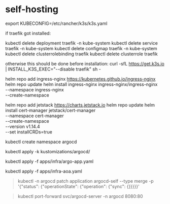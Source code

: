 # self-hosting

export KUBECONFIG=/etc/rancher/k3s/k3s.yaml

if traefik got installed:

kubectl delete deployment traefik -n kube-system
kubectl delete service traefik -n kube-system
kubectl delete configmap traefik -n kube-system
kubectl delete clusterrolebinding traefik
kubectl delete clusterrole traefik

otherwise this should be done before installation: curl -sfL https://get.k3s.io | INSTALL_K3S_EXEC="--disable traefik" sh -

helm repo add ingress-nginx https://kubernetes.github.io/ingress-nginx
helm repo update
helm install ingress-nginx ingress-nginx/ingress-nginx \
  --namespace ingress-nginx \
  --create-namespace

helm repo add jetstack https://charts.jetstack.io
helm repo update
helm install cert-manager jetstack/cert-manager \
  --namespace cert-manager \
  --create-namespace \
  --version v1.14.4 \
  --set installCRDs=true

<!-- helm repo add argo https://argoproj.github.io/argo-helm
helm repo update
helm install argocd argo/argo-cd --namespace argocd --create-namespace --kubeconfig /etc/rancher/k3s/k3s.yaml 
> kubeconfig cuz there were problems with connection:  
    helm install argocd argo/argo-cd --namespace argocd --create-namespace
    Error: INSTALLATION FAILED: Kubernetes cluster unreachable: Get "http://localhost:8080/version": dial tcp 127.0.0.1:8080: connect: connection refused
     -->

kubectl create namespace argocd

kubectl apply -k kustomizations/argocd/

kubectl apply -f apps/infra/argo-app.yaml 

kubectl apply -f apps/infra-aoa.yaml 

> kubectl -n argocd patch application argocd-self --type merge -p '{"status": {"operationState": {"operation": {"sync": {}}}}}'

> kubectl port-forward svc/argocd-server -n argocd 8080:80